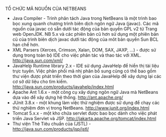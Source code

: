 ﻿TỔ CHỨC MÃ NGUỒN CỦA NETBEANS

- Java Compiler - Trình phân tách Java trong NetBeans là một trình bao bọc xung quanh chương trình biên dịch ngôn ngữ Java (javac). Các mã nguồn của javac có sẵn dưới tác động của bản quyền GPL v2 từ Trang web OpenJDK. NB 5.x và các phiên bản cũ hơn sử dụng một phiên bản cũ của trình biên dịch javac dưới tác động của môt bản quyền Sun BCL hạn chế hơn.
- XML Parsers (Xerces, Crimson, Xalan, DOM, SAX, JAXP, ...) - được sử dụng trong toàn bộ IDE cho việc phân tác và thao tác với XML. http://java.sun.com/xml/
- JavaHelp Runtime library 2.x - IDE sử dụng JavaHelp để hiển thị tài liệu trực tuyến. Việc phân phối mã nhị phân bổ sung cũng có thể bao gồm thư viện được phát triển theo thời gian của JavaHelp để xây dựng lại các cơ sở dữ liệu cho tìm kiếm. http://java.sun.com/products/javahelp/index.html
- Apache Ant 1.6.x - một công cụ xây dựng ngôn ngữ Java mà NetBeans dựa vào để xây dựng hệ thống. http://ant.apache.org/
- JUnit 3.8.x - một khung làm việc thử nghiệm được sử dụng để chạy các thử nghiệm đơn vị trong NetBeans. http://www.junit.org/index.html
- Tomcat 5.x.x - một kho chứa servlet được bao bọc dành cho việc phát triển Java Servlet và JSP. http://jakarta.apache.org/tomcat/index.html
- Thư viện Thẻ Tiêu chuẩn của (JSTL) - http://java.sun.com/products/jsp/jstl/
